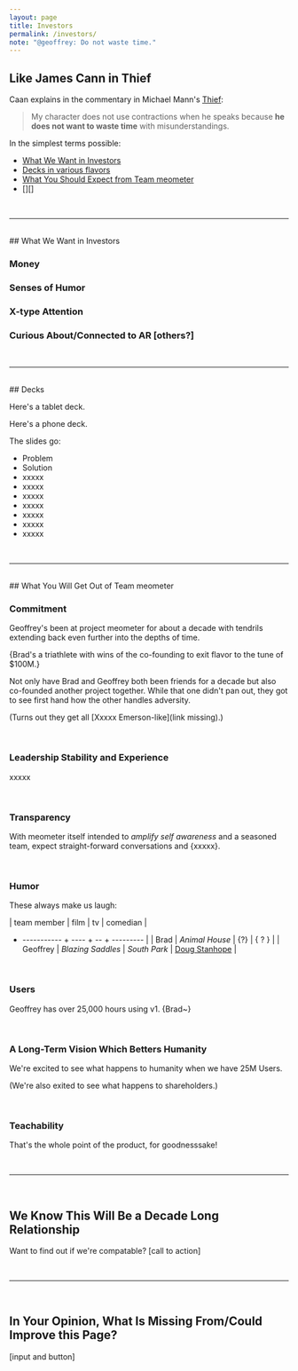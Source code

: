 ```yaml
---
layout: page
title: Investors
permalink: /investors/
note: "@geoffrey: Do not waste time."
---
```


<!-- calls to action -->
[beta-signup]: https://beta.meometer.com

<!-- local -->
[investors]: /investors/
[about-actions]: /docs/about-actions/
[about-intents]: /docs/about-intents/
[about-projects]: /docs/about-projects/
[about-nudges]: /docs/about-nudges/

<!-- in page -->
[we-want]: /investors/#we-want
[decks]: /investors/#decks
[expectations]: /investors/#expectations

<!-- external -->
[film-thief]: https://imdb.com/thief
[pomodoro-tool]: https://wikipedia.com/pomodoro-tool/

<!-- images -->
[image-001]: /assets/image-001.jpg "Title 001"
[image-002]: /assets/image-002.jpg "Title 002"
[image-003]: /assets/image-003.jpg "Title 003"
[image-004]: /assets/image-004.jpg "Title 004"
[image-005]: /assets/image-005.jpg "Title 005"
[image-006]: /assets/image-006.jpg "Title 006"
[image-007]: /assets/image-007.jpg "Title 007"
[image-008]: /assets/image-008.jpg "Title 008"
[image-009]: /assets/image-009.jpg "Title 009"
[image-010]: /assets/image-010.jpg "Title 010"
[image-011]: /assets/image-011.jpg "Title 011"


## Like James Cann in Thief

Caan explains in the commentary in Michael Mann's [Thief][film-thief]:

> My character does not use contractions when he speaks because **he does not want to waste time** with misunderstandings.

In the simplest terms possible:
- [What We Want in Investors][we-want]
- [Decks in various flavors][decks]
- [What You Should Expect from Team meometer][expectations]
- [][]

<br/>

___

<br/>
<span id="we-want"></span>
## What We Want in Investors

### Money


### Senses of Humor


### X-type Attention


### Curious About/Connected to AR [others?]

<br/>

___

<br/>
<span id="decks"></span>
## Decks

Here's a tablet deck.

Here's a phone deck.

The slides go:

- Problem
- Solution
- xxxxx
- xxxxx
- xxxxx
- xxxxx
- xxxxx
- xxxxx
- xxxxx

<br/>

___

<br/>
<span id="expectations"></span>
## What You Will Get Out of Team meometer

### Commitment

Geoffrey's been at project meometer for about a decade with tendrils extending back even further into the depths of time.

{Brad's a triathlete with wins of the co-founding to exit flavor to the tune of $100M.}

Not only have Brad and Geoffrey both been friends for a decade but also co-founded another project together. While that one didn't pan out, they got to see first hand how the other handles adversity.

(Turns out they get all [Xxxxx Emerson-like](link missing).)



<br/>

### Leadership Stability and Experience

xxxxx


<br/>

### Transparency

With meometer itself intended to _amplify self awareness_ and a seasoned team, expect straight-forward conversations and {xxxxx}.


<br/>

### Humor

These always make us laugh:

| team member | film                | tv            | comedian              |
+ ----------- + ----                + --            + ---------             |
| Brad        | _Animal House_      | {?}           | { ? }                 |
| Geoffrey    | _Blazing Saddles_   | _South Park_  | [Doug Stanhope](yelp) |


<br/>

### Users

Geoffrey has over 25,000 hours using v1. {Brad~}



<br/>

### A Long-Term Vision Which Betters Humanity

We're excited to see what happens to humanity when we have 25M Users.

(We're also exited to see what happens to shareholders.)





<br/>

### Teachability

That's the whole point of the product, for goodnesssake!


<br/>

___

<br/>

## We Know This Will Be a Decade Long Relationship

Want to find out if we're compatable? [call to action]

<br/>

___

<br/>

## In Your Opinion, What Is Missing From/Could Improve this Page?

[input and button]


